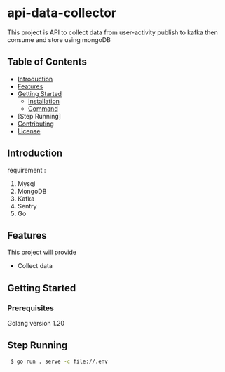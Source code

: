 
# api-data-collector

This project is API to collect data from user-activity publish to kafka then consume and store using mongoDB 

## Table of Contents
- [Introduction](#introduction)
- [Features](#features)
- [Getting Started](#getting-started)
    - [Installation](#installation)
    - [Command](#command)
- [Step Running]
- [Contributing](#contributing)
- [License](#license)

## Introduction
requirement :
1. Mysql
2. MongoDB
3. Kafka
4. Sentry
5. Go

## Features
This project will provide
- Collect data 

## Getting Started
### Prerequisites

Golang version 1.20 

## Step Running

```bash
 $ go run . serve -c file://.env
```


